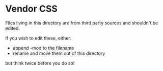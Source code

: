 # Vendor CSS

Files living in this directory are from third party sources and shouldn't be edited.

If you wish to edit these, either:

- append -mod to the filename
- rename and move them out of this directory 

but think twice before you do so!
